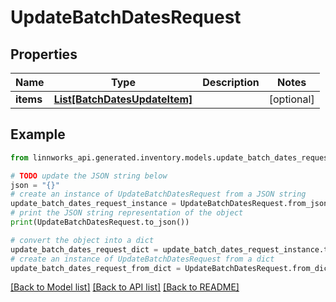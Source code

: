# UpdateBatchDatesRequest


## Properties

Name | Type | Description | Notes
------------ | ------------- | ------------- | -------------
**items** | [**List[BatchDatesUpdateItem]**](BatchDatesUpdateItem.md) |  | [optional] 

## Example

```python
from linnworks_api.generated.inventory.models.update_batch_dates_request import UpdateBatchDatesRequest

# TODO update the JSON string below
json = "{}"
# create an instance of UpdateBatchDatesRequest from a JSON string
update_batch_dates_request_instance = UpdateBatchDatesRequest.from_json(json)
# print the JSON string representation of the object
print(UpdateBatchDatesRequest.to_json())

# convert the object into a dict
update_batch_dates_request_dict = update_batch_dates_request_instance.to_dict()
# create an instance of UpdateBatchDatesRequest from a dict
update_batch_dates_request_from_dict = UpdateBatchDatesRequest.from_dict(update_batch_dates_request_dict)
```
[[Back to Model list]](../README.md#documentation-for-models) [[Back to API list]](../README.md#documentation-for-api-endpoints) [[Back to README]](../README.md)


